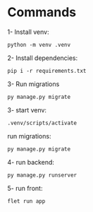# Commands

1- Install venv: 
```
python -m venv .venv
```

2- Install dependencies:
```
pip i -r requirements.txt
```
3- Run migrations
```
py manage.py migrate
```

3- start venv:
```
.venv/scripts/activate
```
run migrations:
```
py manage.py migrate
```

4- run backend:
```
py manage.py runserver
```

5- run front: 
```
flet run app
```



